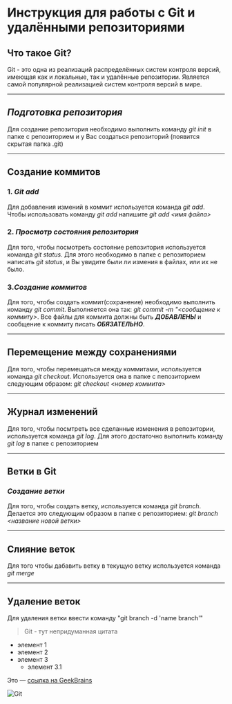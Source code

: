 # Инструкция для работы с Git и удалёнными репозиториями

## **Что такое Git?**
Git - это одна из реализаций распределённых систем контроля версий, имеющая как и локальные, так и удалённые репозитории. Является самой популярной реализацией систем контроля версий в мире.

---
## _Подготовка репозитория_
Для создание репозитория необходимо выполнить команду *git init*  в папке с репозиторием и у Вас создаться репозиторий (появится скрытая папка .git)

---
## **Создание коммитов**

### 1. _Git add_
Для добавления измений в коммит используется команда *git add*. Чтобы использовать команду *git add* напишите *git add <имя файла>*

### 2. _Просмотр состояния репозитория_
Для того, чтобы посмотреть состояние репозитория используется команда *git status*. Для этого необходимо в папке с репозиторием написать *git status*, и Вы увидите были ли измения в файлах, или их не было.

### 3._Создание коммитов_
Для того, чтобы создать коммит(сохранение) необходимо выполнить команду *git commit*. Выполняется она так: *git commit -m "<сообщение к коммиту>*. Все файлы для коммита должны быть ***ДОБАВЛЕНЫ*** и сообщение к коммиту писать ***ОБЯЗАТЕЛЬНО***.

---
## **Перемещение между сохранениями**
Для того, чтобы перемещаться между коммитами, используется команда *git checkout*. Используется она в папке с пепозиторием следующим образом: *git checkout <номер коммита>*

---
## **Журнал изменений**
Для того, чтобы посмтреть все сделанные изменения в репозитории, используется команда *git log*. Для этого достаточно выполнить команду *git log* в папке с репозиторием

---
## **Ветки в Git**

### _Создание ветки_

Для того, чтобы создать ветку, используется команда *git branch*. Делается это следующим образом в папке с репозиторием: *git branch <название новой ветки>*

---
## **Слияние веток**

Для того чтобы дабавить ветку в текущую ветку используется команда *git merge <name branch>*

---
## **Удаление веток**
Для удаления ветки ввести команду "git branch -d 'name branch'"

> Git - тут непридуманная цитата

- элемент 1
- элемент 2
- элемент 3
    - элемент 3.1

Это — [ссылка на GeekBrains](https://gb.ru)

![Git](https://github.githubassets.com/images/modules/logos_page/Octocat.png)

